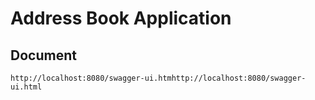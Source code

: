 # Address Book Application

## Document
```aidl
http://localhost:8080/swagger-ui.htmhttp://localhost:8080/swagger-ui.html
```